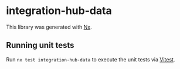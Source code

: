 # integration-hub-data

This library was generated with [Nx](https://nx.dev).

## Running unit tests

Run `nx test integration-hub-data` to execute the unit tests via [Vitest](https://vitest.dev/).
